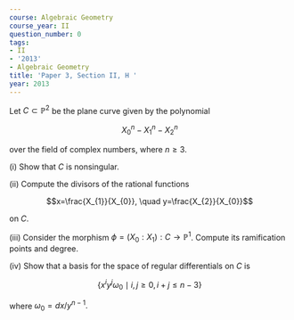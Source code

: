 ```yaml
---
course: Algebraic Geometry
course_year: II
question_number: 0
tags:
- II
- '2013'
- Algebraic Geometry
title: 'Paper 3, Section II, H '
year: 2013
---
```




Let $C \subset \mathbb{P}^{2}$ be the plane curve given by the polynomial

$$X_{0}^{n}-X_{1}^{n}-X_{2}^{n}$$

over the field of complex numbers, where $n \geqslant 3$.

(i) Show that $C$ is nonsingular.

(ii) Compute the divisors of the rational functions

$$x=\frac{X_{1}}{X_{0}}, \quad y=\frac{X_{2}}{X_{0}}$$

on $C$.

(iii) Consider the morphism $\phi=\left(X_{0}: X_{1}\right): C \rightarrow \mathbb{P}^{1}$. Compute its ramification points and degree.

(iv) Show that a basis for the space of regular differentials on $C$ is

$$\left\{x^{i} y^{j} \omega_{0} \mid i, j \geqslant 0, i+j \leqslant n-3\right\}$$

where $\omega_{0}=d x / y^{n-1} .$